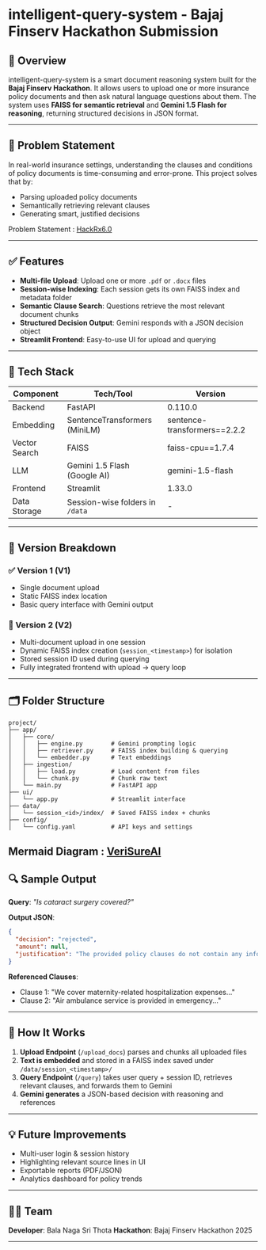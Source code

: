 # intelligent-query-system - Bajaj Finserv Hackathon Submission

## 🚀 Overview

intelligent-query-system is a smart document reasoning system built for the **Bajaj Finserv Hackathon**. It allows users to upload one or more insurance policy documents and then ask natural language questions about them. The system uses **FAISS for semantic retrieval** and **Gemini 1.5 Flash for reasoning**, returning structured decisions in JSON format.


---

## 🎯 Problem Statement

In real-world insurance settings, understanding the clauses and conditions of policy documents is time-consuming and error-prone. This project solves that by:

* Parsing uploaded policy documents
* Semantically retrieving relevant clauses
* Generating smart, justified decisions

Problem Statement : [HackRx6.0](https://hackrx.in/#problem-statement)

---

## ✅ Features

* **Multi-file Upload**: Upload one or more `.pdf` or `.docx` files
* **Session-wise Indexing**: Each session gets its own FAISS index and metadata folder
* **Semantic Clause Search**: Questions retrieve the most relevant document chunks
* **Structured Decision Output**: Gemini responds with a JSON decision object
* **Streamlit Frontend**: Easy-to-use UI for upload and querying

---

## 🧠 Tech Stack

| Component     | Tech/Tool                       | Version                      |
| ------------- | ------------------------------- | ---------------------------- |
| Backend       | FastAPI                         | 0.110.0                      |
| Embedding     | SentenceTransformers (MiniLM)   | sentence-transformers==2.2.2 |
| Vector Search | FAISS                           | faiss-cpu==1.7.4             |
| LLM           | Gemini 1.5 Flash (Google AI)    | gemini-1.5-flash             |
| Frontend      | Streamlit                       | 1.33.0                       |
| Data Storage  | Session-wise folders in `/data` | -                            |

---

## 🧩 Version Breakdown

### ✅ Version 1 (V1)

* Single document upload
* Static FAISS index location
* Basic query interface with Gemini output

### 🔁 Version 2 (V2)

* Multi-document upload in one session
* Dynamic FAISS index creation (`session_<timestamp>`) for isolation
* Stored session ID used during querying
* Fully integrated frontend with upload → query loop

---

## 🗂️ Folder Structure

```
project/
├── app/
│   ├── core/
│   │   ├── engine.py        # Gemini prompting logic
│   │   ├── retriever.py     # FAISS index building & querying
│   │   └── embedder.py      # Text embeddings
│   ├── ingestion/
│   │   ├── load.py          # Load content from files
│   │   └── chunk.py         # Chunk raw text
│   └── main.py              # FastAPI app
├── ui/
│   └── app.py               # Streamlit interface
├── data/
│   └── session_<id>/index/  # Saved FAISS index + chunks
├── config/
│   └── config.yaml          # API keys and settings
```
Mermaid Diagram : [VeriSureAI](VeriSureAI.svg)
---

## 🔍 Sample Output

**Query**: *"Is cataract surgery covered?"*

**Output JSON**:

```json
{
  "decision": "rejected",
  "amount": null,
  "justification": "The provided policy clauses do not contain any information regarding coverage for cataract."
}
```

**Referenced Clauses**:

* Clause 1: "We cover maternity-related hospitalization expenses..."
* Clause 2: "Air ambulance service is provided in emergency..."

---

## 🚰 How It Works

1. **Upload Endpoint** (`/upload_docs`) parses and chunks all uploaded files
2. **Text is embedded** and stored in a FAISS index saved under `/data/session_<timestamp>/`
3. **Query Endpoint** (`/query`) takes user query + session ID, retrieves relevant clauses, and forwards them to Gemini
4. **Gemini generates** a JSON-based decision with reasoning and references

---

## 💡 Future Improvements

* Multi-user login & session history
* Highlighting relevant source lines in UI
* Exportable reports (PDF/JSON)
* Analytics dashboard for policy trends

---

## 👨‍💻 Team

**Developer**: Bala Naga Sri Thota
**Hackathon**: Bajaj Finserv Hackathon 2025

---
